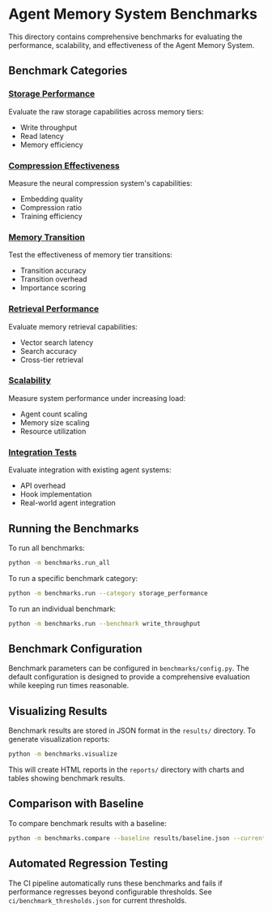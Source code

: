 # Agent Memory System Benchmarks

This directory contains comprehensive benchmarks for evaluating the performance, scalability, and effectiveness of the Agent Memory System.

## Benchmark Categories

### [Storage Performance](storage_performance.md)
Evaluate the raw storage capabilities across memory tiers:
- Write throughput
- Read latency
- Memory efficiency

### [Compression Effectiveness](compression_effectiveness.md)
Measure the neural compression system's capabilities:
- Embedding quality
- Compression ratio
- Training efficiency

### [Memory Transition](memory_transition.md)
Test the effectiveness of memory tier transitions:
- Transition accuracy
- Transition overhead
- Importance scoring

### [Retrieval Performance](retrieval_performance.md)
Evaluate memory retrieval capabilities:
- Vector search latency
- Search accuracy
- Cross-tier retrieval

### [Scalability](scalability.md)
Measure system performance under increasing load:
- Agent count scaling
- Memory size scaling
- Resource utilization

### [Integration Tests](integration_tests.md)
Evaluate integration with existing agent systems:
- API overhead
- Hook implementation
- Real-world agent integration

## Running the Benchmarks

To run all benchmarks:

```bash
python -m benchmarks.run_all
```

To run a specific benchmark category:

```bash
python -m benchmarks.run --category storage_performance
```

To run an individual benchmark:

```bash
python -m benchmarks.run --benchmark write_throughput
```

## Benchmark Configuration

Benchmark parameters can be configured in `benchmarks/config.py`. The default configuration is designed to provide a comprehensive evaluation while keeping run times reasonable.

## Visualizing Results

Benchmark results are stored in JSON format in the `results/` directory. To generate visualization reports:

```bash
python -m benchmarks.visualize
```

This will create HTML reports in the `reports/` directory with charts and tables showing benchmark results.

## Comparison with Baseline

To compare benchmark results with a baseline:

```bash
python -m benchmarks.compare --baseline results/baseline.json --current results/current.json
```

## Automated Regression Testing

The CI pipeline automatically runs these benchmarks and fails if performance regresses beyond configurable thresholds. See `ci/benchmark_thresholds.json` for current thresholds. 